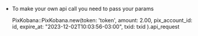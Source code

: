 * To make your own api call you need to pass your params 

    PixKobana::PixKobana.new(token: 'token', amount: 2.00, pix_account_id: id, expire_at: "2023-12-02T10:03:56-03:00", txid: txid ).api_request